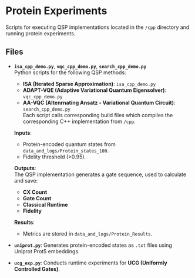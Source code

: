 # Protein Experiments

Scripts for executing QSP implementations located in the `/cpp` directory and running protein experiments.

## Files
- **`isa_cpp_demo.py`**, **`vqc_cpp_demo.py`**, **`search_cpp_demo.py`**  
  Python scripts for the following QSP methods:  
  - **ISA (Iterated Sparse Approximation)**: `isa_cpp_demo.py`  
  - **ADAPT-VQE (Adaptive Variational Quantum Eigensolver)**: `vqc_cpp_demo.py`  
  - **AA-VQC (Altenrnating Ansatz - Variational Quantum Circuit)**: `search_cpp_demo.py`  
    Each script calls corresponding build files which compiles the corresponding C++ implementation from `/cpp`.

  **Inputs**:  
  - Protein-encoded quantum states from `data_and_logs/Protein_states_100`.  
  - Fidelity threshold (>0.95).  

  **Outputs**:  
  The QSP implementation generates a gate sequence, used to calculate and save:  
  - **CX Count**  
  - **Gate Count**
  - **Classical Runtime**  
  - **Fidelity**

  **Results**:  
  - Metrics are stored in `data_and_logs/Protein_Results`.

- **`uniprot.py`**: Generates protein-encoded states as `.txt` files using Uniprot Prot5 embeddings.  
- **`ucg_exp.py`**: Conducts runtime experiments for **UCG (Uniformly Controlled Gates)**.  


